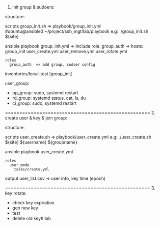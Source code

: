 1. init group & sudoers:

structure:

scripts
  group_init.sh => playbook/group_init.yml #ubuntu@ansible3:~/project/ssh_mgt/lab/playbook
  e.g: ./group_init.sh ${site}

ansible
  playbook
    group_init.yml => include role: group_auth
                   => hosts: group_init
    user_create.yml
    user_remove.yml
    user_rotate.yml

    roles
      group_auth  => add group, sudoer config

  inventories/local-test
    [group_init]


user_group:

 - op_group: sudo, systemd restart
 - rd_group: systemd status, cat, ls, du
 - ci_group: sudo, systemd restart

===================================================
2. create user & key & join group:

structure:

scripts
  user_create.sh => playbook/user_create.yml
  e.g: ./user_create.sh ${site} ${username} ${groupname}

ansible
  playbook
    user_create.yml

    roles
      user_mode
        tasks/create.yml

output
  user_list.csv => user info, key time (epoch)


===================================================
3. key rotate:

  - check key expiration
  - gen new key
  - test
  - delete old key# lab
